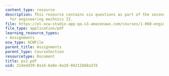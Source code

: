 ```yaml
---
content_type: resource
description: This resource contains six questions as part of the second problem set
  for engineering mechnics II.
file: https://ol-ocw-studio-app-qa.s3.amazonaws.com/courses/1-060-engineering-mechanics-ii-spring-2006/214edd398a166e8e8a2d04212b68a37d_ps2.pdf
file_type: application/pdf
learning_resource_types:
- Assignments
ocw_type: OCWFile
parent_title: Assignments
parent_type: CourseSection
resourcetype: Document
title: ps2.pdf
uid: 214edd39-8a16-6e8e-8a2d-04212b68a37d
---
```

